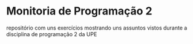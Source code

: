 # Monitoria de Programação 2
repositório com uns exercícios mostrando uns assuntos vistos durante a disciplina de programação 2 da UPE
